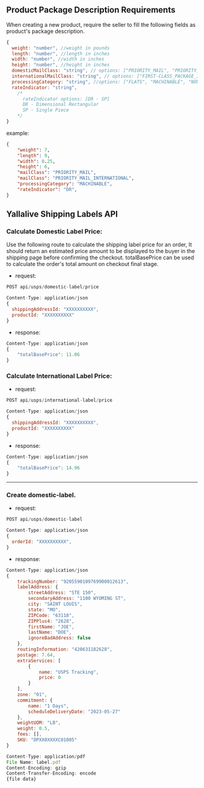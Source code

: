 ## Product Package Description Requirements
When creating a new product, require the seller to fill the following fields as product's package description.
```javascript
{
  weight: "number", //weight in pounds
  length: "number", //length in inches
  width: "number", //width in inches
  height: "number", //height in inches
  domesticMailClass: "string", // options: ["PRIORITY_MAIL", "PRIORITY_MAIL_EXPRESS", "PARCEL_SELECT", "PARCEL_SELECT_LIGHTWEIGHT"]
  internationalMailClass: "string", // options: ["FIRST-CLASS_PACKAGE_INTERNATIONAL_SERVICE", "PRIORITY_MAIL_INTERNATIONAL", "PRIORITY_MAIL_EXPRESS_INTERNATIONAL", "GLOBAL_EXPRESS_GUARANTEED"]
  processingCategory: "string", //options: ["FLATS", "MACHINABLE", "NON_MACHINABLE"],
  rateIndicator: "string",
    /*
      rateIndicator options: [DR - SP]
      DR - Dimensional Rectangular
      SP - Single Piece
    */
}

```

example: 
```json
{
    "weight": 7,
    "length": 9,
    "width": 0.25,
    "height": 6,
    "mailClass": "PRIORITY_MAIL",
    "mailClass": "PRIORITY_MAIL_INTERNATIONAL",
    "processingCategory": "MACHINABLE",
    "rateIndicator": "DR",
}
```
## Yallalive Shipping Labels API
### Calculate Domestic Label Price:
Use the following route to calculate the shipping label price for an order, It should return an estimated price amount to be displayed to the buyer in the shipping page before confirming the checkout.
totalBasePrice can be used to calculate the order's total amount on checkout final stage.
- request:
```javascript
POST api/usps/domestic-label/price

Content-Type: application/json
{
  shippingAddressId: "XXXXXXXXXX",
  productId: "XXXXXXXXXX"
}

```
- response:
```javascript
Content-Type: application/json
{
    "totalBasePrice": 11.06
}
```

### Calculate International Label Price:
- request:
```javascript
POST api/usps/international-label/price

Content-Type: application/json
{
  shippingAddressId: "XXXXXXXXXX",
  productId: "XXXXXXXXXX"
}

```
- response:
```javascript
Content-Type: application/json
{
    "totalBasePrice": 14.96
}
```

---

### Create domestic-label.
- request:
```javascript
POST api/usps/domestic-label

Content-Type: application/json
{
  orderId: "XXXXXXXXXX",
}
```
- response:
```javascript
Content-Type: application/json
{
    trackingNumber: "9205590109769900012613",
    labelAddress: {
        streetAddress: "STE 150",
        secondaryAddress: "1100 WYOMING ST",
        city: "SAINT LOUIS",
        state: "MO",
        ZIPCode: "63118",
        ZIPPlus4: "2628",
        firstName: "JOE",
        lastName: "DOE",
        ignoreBadAddress: false
    },
    routingInformation: "420631182628",
    postage: 7.64,
    extraServices: [
        {
            name: "USPS Tracking",
            price: 0
        }
    ],
    zone: "01",
    commitment: {
        name: "1 Days",
        scheduleDeliveryDate: "2023-05-27"
    },
    weightUOM: "LB",
    weight: 0.5,
    fees: [],
    SKU: "DPXX0XXXXC01005"
}

Content-Type: application/pdf
File Name: label.pdf
Content-Encoding: gzip
Content-Transfer-Encoding: encode
{file data}
```


